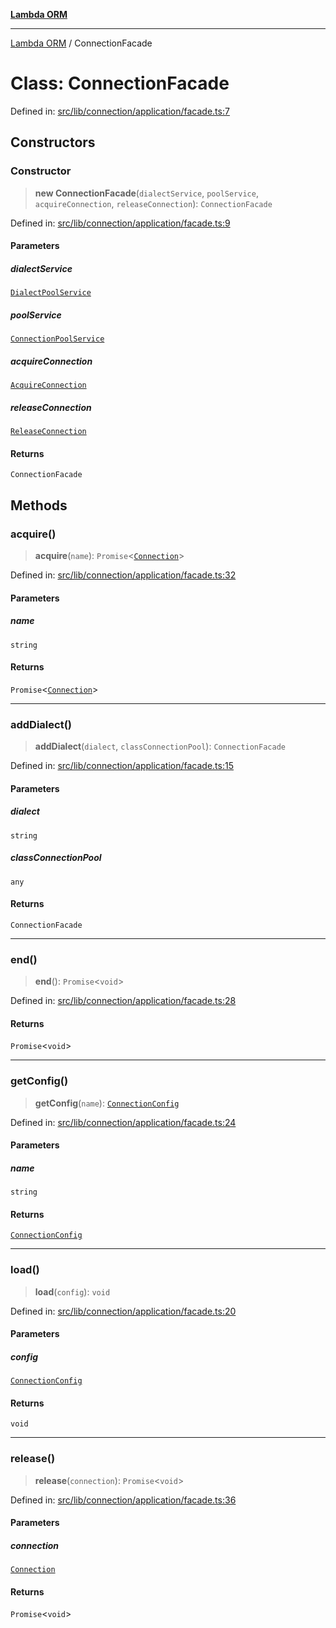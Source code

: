 [**Lambda ORM**](../README.md)

***

[Lambda ORM](../README.md) / ConnectionFacade

# Class: ConnectionFacade

Defined in: [src/lib/connection/application/facade.ts:7](https://github.com/lambda-orm/lambdaorm/blob/0c7200c61eb042585cd3ed78e0f69b7956734d6b/src/lib/connection/application/facade.ts#L7)

## Constructors

### Constructor

> **new ConnectionFacade**(`dialectService`, `poolService`, `acquireConnection`, `releaseConnection`): `ConnectionFacade`

Defined in: [src/lib/connection/application/facade.ts:9](https://github.com/lambda-orm/lambdaorm/blob/0c7200c61eb042585cd3ed78e0f69b7956734d6b/src/lib/connection/application/facade.ts#L9)

#### Parameters

##### dialectService

[`DialectPoolService`](DialectPoolService.md)

##### poolService

[`ConnectionPoolService`](ConnectionPoolService.md)

##### acquireConnection

[`AcquireConnection`](AcquireConnection.md)

##### releaseConnection

[`ReleaseConnection`](ReleaseConnection.md)

#### Returns

`ConnectionFacade`

## Methods

### acquire()

> **acquire**(`name`): `Promise`\<[`Connection`](../interfaces/Connection.md)\>

Defined in: [src/lib/connection/application/facade.ts:32](https://github.com/lambda-orm/lambdaorm/blob/0c7200c61eb042585cd3ed78e0f69b7956734d6b/src/lib/connection/application/facade.ts#L32)

#### Parameters

##### name

`string`

#### Returns

`Promise`\<[`Connection`](../interfaces/Connection.md)\>

***

### addDialect()

> **addDialect**(`dialect`, `classConnectionPool`): `ConnectionFacade`

Defined in: [src/lib/connection/application/facade.ts:15](https://github.com/lambda-orm/lambdaorm/blob/0c7200c61eb042585cd3ed78e0f69b7956734d6b/src/lib/connection/application/facade.ts#L15)

#### Parameters

##### dialect

`string`

##### classConnectionPool

`any`

#### Returns

`ConnectionFacade`

***

### end()

> **end**(): `Promise`\<`void`\>

Defined in: [src/lib/connection/application/facade.ts:28](https://github.com/lambda-orm/lambdaorm/blob/0c7200c61eb042585cd3ed78e0f69b7956734d6b/src/lib/connection/application/facade.ts#L28)

#### Returns

`Promise`\<`void`\>

***

### getConfig()

> **getConfig**(`name`): [`ConnectionConfig`](../interfaces/ConnectionConfig.md)

Defined in: [src/lib/connection/application/facade.ts:24](https://github.com/lambda-orm/lambdaorm/blob/0c7200c61eb042585cd3ed78e0f69b7956734d6b/src/lib/connection/application/facade.ts#L24)

#### Parameters

##### name

`string`

#### Returns

[`ConnectionConfig`](../interfaces/ConnectionConfig.md)

***

### load()

> **load**(`config`): `void`

Defined in: [src/lib/connection/application/facade.ts:20](https://github.com/lambda-orm/lambdaorm/blob/0c7200c61eb042585cd3ed78e0f69b7956734d6b/src/lib/connection/application/facade.ts#L20)

#### Parameters

##### config

[`ConnectionConfig`](../interfaces/ConnectionConfig.md)

#### Returns

`void`

***

### release()

> **release**(`connection`): `Promise`\<`void`\>

Defined in: [src/lib/connection/application/facade.ts:36](https://github.com/lambda-orm/lambdaorm/blob/0c7200c61eb042585cd3ed78e0f69b7956734d6b/src/lib/connection/application/facade.ts#L36)

#### Parameters

##### connection

[`Connection`](../interfaces/Connection.md)

#### Returns

`Promise`\<`void`\>
